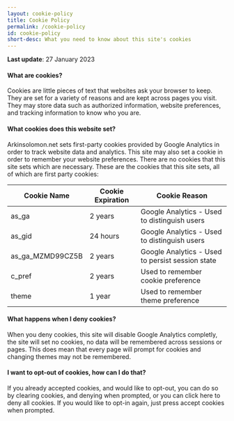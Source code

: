 ```yaml
---
layout: cookie-policy
title: Cookie Policy
permalink: /cookie-policy
id: cookie-policy
short-desc: What you need to know about this site's cookies
---
```

<b class="cookie-heading">Last update</b>: 27 January 2023

<h4 class="cookie-heading">What are cookies?</h4>
Cookies are little pieces of text that websites ask your browser to keep. They are set for a variety of reasons and are kept across pages you visit. They may store data such as authorized information, website preferences, and tracking information to know who you are.

<h4 class="cookie-heading">What cookies does this website set?</h4>
Arkinsolomon.net sets first-party cookies provided by Google Analytics in order to track website data and analytics. This site may also set a cookie in order to remember your website preferences. There are no cookies that this site sets which are necessary. These are the cookies that this site sets, all of which are first party cookies: 

| Cookie Name      | Cookie Expiration | Cookie Reason                                    |
|------------------|-------------------|--------------------------------------------------|
| as_ga            | 2 years           | Google Analytics - Used to distinguish users     |
| as_gid           | 24 hours          | Google Analytics - Used to distinguish users     |
| as_ga_MZMD99CZ5B | 2 years           | Google Analytics - Used to persist session state |
| c_pref           | 2 years           | Used to remember cookie preference               |
| theme            | 1 year            | Used to remember theme preference                |

<h4 class="cookie-heading">What happens when I deny cookies?</h4>
When you deny cookies, this site will disable Google Analytics completly, the site will set no cookies, no data will be remembered across sessions or pages. This does mean that every page will prompt for cookies and changing themes may not be remembered.

<h4 class="cookie-heading">I want to opt-out of cookies, how can I do that?</h4>
If you already accepted cookies, and would like to opt-out, you can do so by clearing cookies, and denying when prompted, or you can click <a onClick="denyCookie()">here</a> to deny all cookies. If you would like to opt-in again, just press accept cookies when prompted.

